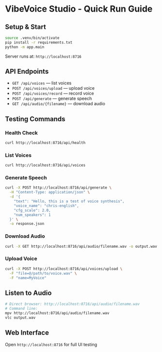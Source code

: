 # VibeVoice Studio - Quick Run Guide

## Setup & Start
```bash
source .venv/bin/activate
pip install -r requirements.txt
python -m app.main
```

Server runs at: `http://localhost:8716`

## API Endpoints

* `GET /api/voices` — list voices
* `POST /api/voices/upload` — upload voice
* `POST /api/voices/record` — record voice
* `POST /api/generate` — generate speech
* `GET /api/audio/{filename}` — download audio

## Testing Commands

### Health Check
```bash
curl http://localhost:8716/api/health
```

### List Voices
```bash
curl http://localhost:8716/api/voices
```

### Generate Speech
```bash
curl -X POST http://localhost:8716/api/generate \
  -H "Content-Type: application/json" \
  -d '{
    "text": "Hello, this is a test of voice synthesis",
    "voice_name": "chris-english",
    "cfg_scale": 2.0,
    "num_speakers": 1
  }' \
  -o response.json
```

### Download Audio
```bash
curl -X GET http://localhost:8716/api/audio/filename.wav -o output.wav
```

### Upload Voice
```bash
curl -X POST http://localhost:8716/api/voices/upload \
  -F "file=@/path/to/voice.wav" \
  -F "name=MyVoice"
```

## Listen to Audio
```bash
# Direct browser: http://localhost:8716/api/audio/filename.wav
# Command line:
mpv http://localhost:8716/api/audio/filename.wav
vlc output.wav
```

## Web Interface
Open `http://localhost:8716` for full UI testing
